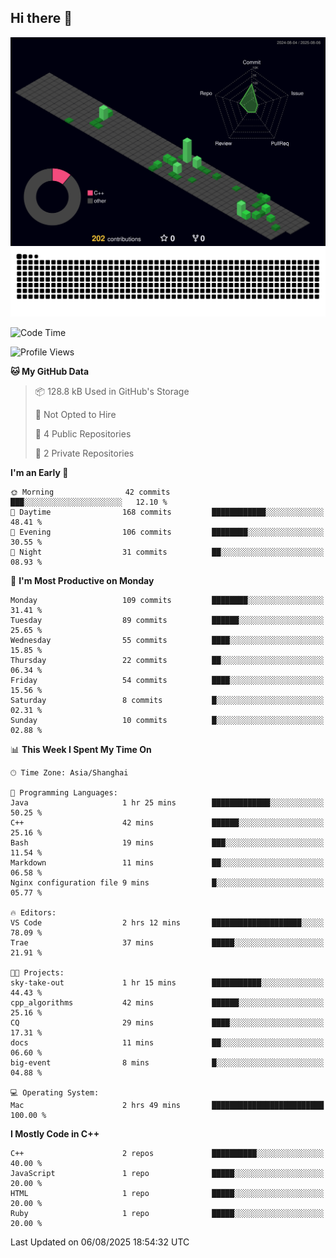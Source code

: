 ## Hi there 👋

<!--
**badb0ttle/badb0ttle** is a ✨ _special_ ✨ repository because its `README.md` (this file) appears on your GitHub profile.

Here are some ideas to get you started:

- 🔭 I’m currently working on ...
- 🌱 I’m currently learning ...
- 👯 I’m looking to collaborate on ...
- 🤔 I’m looking for help with ...
- 💬 Ask me about ...
- 📫 How to reach me: ...
- 😄 Pronouns: ...
- ⚡ Fun fact: ...
-->
![Personal 3D Metrics](./profile-3d-contrib/profile-night-green.svg)
<picture>
<img alt="github-snake"
    src="https://raw.githubusercontent.com/HaynesChennn/HaynesChennn/output/github-contribution-grid-snake.svg" />
</picture>

<!--START_SECTION:waka-->
![Code Time](http://img.shields.io/badge/Code%20Time-288%20hrs%2024%20mins-blue)

![Profile Views](http://img.shields.io/badge/Profile%20Views-0-blue)

**🐱 My GitHub Data** 

> 📦 128.8 kB Used in GitHub's Storage 
 > 
> 🚫 Not Opted to Hire
 > 
> 📜 4 Public Repositories 
 > 
> 🔑 2 Private Repositories 
 > 
**I'm an Early 🐤** 

```text
🌞 Morning                42 commits          ███░░░░░░░░░░░░░░░░░░░░░░   12.10 % 
🌆 Daytime                168 commits         ████████████░░░░░░░░░░░░░   48.41 % 
🌃 Evening                106 commits         ████████░░░░░░░░░░░░░░░░░   30.55 % 
🌙 Night                  31 commits          ██░░░░░░░░░░░░░░░░░░░░░░░   08.93 % 
```
📅 **I'm Most Productive on Monday** 

```text
Monday                   109 commits         ████████░░░░░░░░░░░░░░░░░   31.41 % 
Tuesday                  89 commits          ██████░░░░░░░░░░░░░░░░░░░   25.65 % 
Wednesday                55 commits          ████░░░░░░░░░░░░░░░░░░░░░   15.85 % 
Thursday                 22 commits          ██░░░░░░░░░░░░░░░░░░░░░░░   06.34 % 
Friday                   54 commits          ████░░░░░░░░░░░░░░░░░░░░░   15.56 % 
Saturday                 8 commits           █░░░░░░░░░░░░░░░░░░░░░░░░   02.31 % 
Sunday                   10 commits          █░░░░░░░░░░░░░░░░░░░░░░░░   02.88 % 
```


📊 **This Week I Spent My Time On** 

```text
🕑︎ Time Zone: Asia/Shanghai

💬 Programming Languages: 
Java                     1 hr 25 mins        █████████████░░░░░░░░░░░░   50.25 % 
C++                      42 mins             ██████░░░░░░░░░░░░░░░░░░░   25.16 % 
Bash                     19 mins             ███░░░░░░░░░░░░░░░░░░░░░░   11.54 % 
Markdown                 11 mins             ██░░░░░░░░░░░░░░░░░░░░░░░   06.58 % 
Nginx configuration file 9 mins              █░░░░░░░░░░░░░░░░░░░░░░░░   05.77 % 

🔥 Editors: 
VS Code                  2 hrs 12 mins       ████████████████████░░░░░   78.09 % 
Trae                     37 mins             █████░░░░░░░░░░░░░░░░░░░░   21.91 % 

🐱‍💻 Projects: 
sky-take-out             1 hr 15 mins        ███████████░░░░░░░░░░░░░░   44.43 % 
cpp_algorithms           42 mins             ██████░░░░░░░░░░░░░░░░░░░   25.16 % 
CQ                       29 mins             ████░░░░░░░░░░░░░░░░░░░░░   17.31 % 
docs                     11 mins             ██░░░░░░░░░░░░░░░░░░░░░░░   06.60 % 
big-event                8 mins              █░░░░░░░░░░░░░░░░░░░░░░░░   04.88 % 

💻 Operating System: 
Mac                      2 hrs 49 mins       █████████████████████████   100.00 % 
```

**I Mostly Code in C++** 

```text
C++                      2 repos             ██████████░░░░░░░░░░░░░░░   40.00 % 
JavaScript               1 repo              █████░░░░░░░░░░░░░░░░░░░░   20.00 % 
HTML                     1 repo              █████░░░░░░░░░░░░░░░░░░░░   20.00 % 
Ruby                     1 repo              █████░░░░░░░░░░░░░░░░░░░░   20.00 % 
```




 Last Updated on 06/08/2025 18:54:32 UTC
<!--END_SECTION:waka-->

